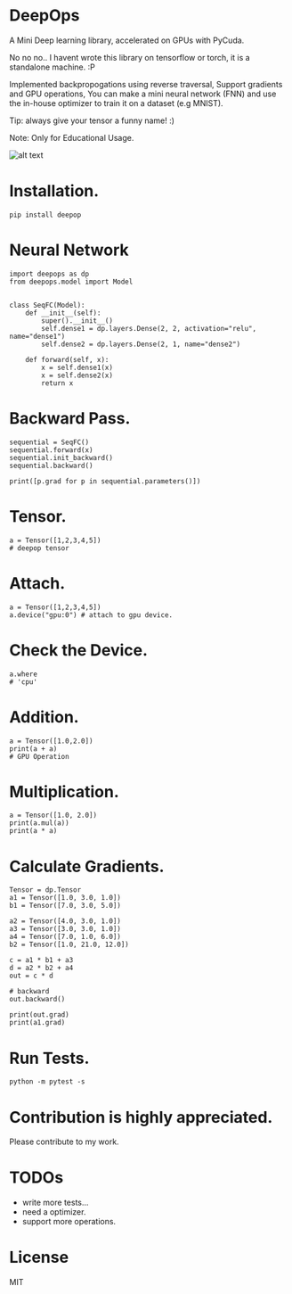 # DeepOps
A Mini Deep learning library, accelerated on GPUs with PyCuda.

No no no.. I havent wrote this library on tensorflow or torch, it is a standalone machine. :P

Implemented backpropogations using reverse traversal, Support gradients and GPU operations, You can make a mini neural network (FNN) and use the in-house optimizer to train it on a dataset (e.g MNIST).

Tip: always give your tensor a funny name! :)

Note: Only for Educational Usage.

![alt text](https://cdn.pixabay.com/photo/2017/11/14/18/31/mushroom-2949539_960_720.jpg)

# Installation.
```
pip install deepop
```
# Neural Network

```
import deepops as dp
from deepops.model import Model


class SeqFC(Model):
    def __init__(self):
        super().__init__()
        self.dense1 = dp.layers.Dense(2, 2, activation="relu", name="dense1")
        self.dense2 = dp.layers.Dense(2, 1, name="dense2")

    def forward(self, x):
        x = self.dense1(x)
        x = self.dense2(x)
        return x
```
# Backward Pass.
```
sequential = SeqFC()
sequential.forward(x)
sequential.init_backward()
sequential.backward()

print([p.grad for p in sequential.parameters()])
```

# Tensor.
```
a = Tensor([1,2,3,4,5])
# deepop tensor 
```
# Attach.
```
a = Tensor([1,2,3,4,5])
a.device("gpu:0") # attach to gpu device.
```
# Check the Device.
```
a.where
# 'cpu'
```
# Addition.
```
a = Tensor([1.0,2.0])
print(a + a)
# GPU Operation
```
# Multiplication.
```
a = Tensor([1.0, 2.0])
print(a.mul(a))
print(a * a)
```
# Calculate Gradients.
```
Tensor = dp.Tensor
a1 = Tensor([1.0, 3.0, 1.0])
b1 = Tensor([7.0, 3.0, 5.0])

a2 = Tensor([4.0, 3.0, 1.0])
a3 = Tensor([3.0, 3.0, 1.0])
a4 = Tensor([7.0, 1.0, 6.0])
b2 = Tensor([1.0, 21.0, 12.0])

c = a1 * b1 + a3
d = a2 * b2 + a4
out = c * d

# backward
out.backward()

print(out.grad)
print(a1.grad)

```
# Run Tests.
```
python -m pytest -s

```

# Contribution is highly appreciated.
Please contribute to my work.

# TODOs
* write more tests...
* need a optimizer.
* support more operations.

# License
MIT

